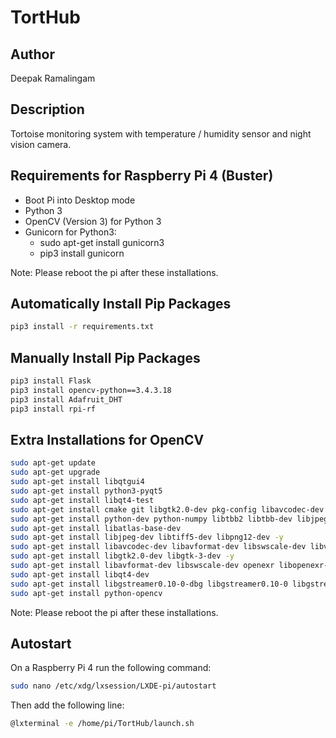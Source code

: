 # TortHub
## Author
Deepak Ramalingam

## Description
Tortoise monitoring system with temperature / humidity sensor and night vision camera.

## Requirements for Raspberry Pi 4 (Buster)
* Boot Pi into Desktop mode
* Python 3
* OpenCV (Version 3) for Python 3
* Gunicorn for Python3:
  * sudo apt-get install gunicorn3
  * pip3 install gunicorn

Note: Please reboot the pi after these installations.

## Automatically Install Pip Packages
```sh
pip3 install -r requirements.txt
```

## Manually Install Pip Packages
```sh
pip3 install Flask
pip3 install opencv-python==3.4.3.18
pip3 install Adafruit_DHT
pip3 install rpi-rf
```

## Extra Installations for OpenCV
```sh
sudo apt-get update
sudo apt-get upgrade
sudo apt-get install libqtgui4
sudo apt-get install python3-pyqt5
sudo apt-get install libqt4-test
sudo apt-get install cmake git libgtk2.0-dev pkg-config libavcodec-dev
sudo apt-get install python-dev python-numpy libtbb2 libtbb-dev libjpeg-dev libpng-dev libtiff-dev libjasper-dev libdc1394-22-dev
sudo apt-get install libatlas-base-dev
sudo apt-get install libjpeg-dev libtiff5-dev libpng12-dev -y
sudo apt-get install libavcodec-dev libavformat-dev libswscale-dev libv4l-dev -y
sudo apt-get install libgtk2.0-dev libgtk-3-dev -y
sudo apt-get install libavformat-dev libswscale-dev openexr libopenexr-dev
sudo apt-get install libqt4-dev
sudo apt-get install libgstreamer0.10-0-dbg libgstreamer0.10-0 libgstreamer0.10-dev libgstreamer-plugins-base0.10-dev
sudo apt-get install python-opencv
```

Note: Please reboot the pi after these installations.

## Autostart
On a Raspberry Pi 4 run the following command:

```sh
sudo nano /etc/xdg/lxsession/LXDE-pi/autostart
```

Then add the following line:

```sh
@lxterminal -e /home/pi/TortHub/launch.sh
```
